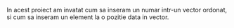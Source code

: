 In acest proiect am invatat cum sa inseram un numar intr-un vector ordonat, si cum sa inseram un element la o pozitie data in vector.
